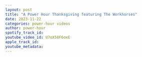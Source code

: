 ```yaml
---
layout: post
title: "A Power Hour Thanksgiving featuring The Workhorses"
date: 2023-11-22
categories: power-hour videos
author: power-hour
spotify_track_id: 
youtube_video_id: U7oX58F6oxE
apple_track_id: 
youtube_metadata: 
---
```


